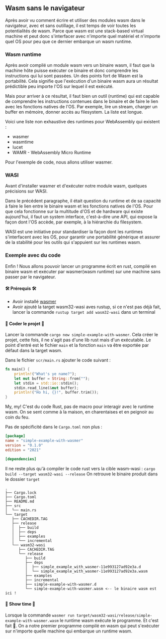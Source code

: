 ## Wasm sans le navigateur

Après avoir vu comment écrire et utiliser des modules wasm dans le navigateur, avec et sans outillage, il est temps de
voir toutes les potentialités de wasm. Parce que wasm est une stack-based virtual machine et peut donc s'interfacer avec
n'importe quel matériel et n'importe quel OS pour peu que ce dernier embarque un wasm runtime.

### Wasm runtime

Après avoir compilé un module wasm vers un binaire wasm, il faut que la machine hôte puisse exécuter ce binaire et donc
comprendre les instructions qui lui sont passées. Un des points fort de Wasm est la portabilité. Cela signifie que
l'exécution d'un binaire wasm aura un résultat prédictible peu importe l'OS sur lequel il est exécuté.

Mais pour arriver à ce résultat, il faut bien un outil (runtime) qui est capable de comprendre les instructions
contenues dans le binaire et de faire le lien avec les fonctions natives de l'OS. Par exemple, lire un stream, charger
un buffer en mémoire, donner accès au filesystem. La liste est longue.

Voici une liste non exhaustive des runtimes pour WebAssembly qui existent :

* wasmer
* wasmtime
* lucet
* WAMR - WebAssembly Micro Runtime

Pour l'exemple de code, nous allons utiliser wasmer.

### WASI

Avant d'installer wasmer et d'exécuter notre module wasm, quelques précisions sur WASI.

Dans le précédent paragraphe, il était question du runtime et de sa capacité à faire le lien entre le binaire wasm et
les fonctions natives de l'OS. Pour que cela fonctionne sur la multitude d'OS et de hardware qui existe aujourd'hui, il
faut un system interface, c'est-à-dire une API, qui expose la façon dont l'OS accède, par exemple, à la hiérarchie du
filesystem.

WASI est une initiative pour standardiser la façon dont les runtimes s'interfacent avec les OS, pour garantir une
portabilité générique et assurer de la stabilité pour les outils qui s'appuient sur les runtimes wasm.

### Exemple avec du code

Enfin ! Nous allons pouvoir lancer un programme écrit en rust, compilé en binaire wasm et exécuter par wasmer(wasm
runtime) sur une machine sans passer par le navigateur.

#### 🛠️ Prérequis 🛠️

- Avoir installé [wasmer](https://github.com/wasmerio/wasmer#install)
- Avoir ajouté la target wasm32-wasi aves rustup, si ce n'est pas déjà fait, lancer la
  commande `rustup target add wasm32-wasi` dans un terminal

#### 🚧 Coder le projet 🚧

Lancer la commande `cargo new simple-example-with-wasmer`. Cela créer le projet, cette fois, il ne s'agit pas d'une lib
rust mais d'un exécutable. Le point d'entré est le fichier `main` et la fonction `main` va être exportée par défaut dans
la target wasm.

Dans le fichier `scr/main.rs` ajouter le code suivant :

```rust
fn main() {
    println!("What's ye name?");
    let mut buffer = String::from("");
    let stdin = std::io::stdin();
    stdin.read_line(&mut buffer);
    println!("Ho hi, {}!", buffer.trim());
}
```

My, my! C'est du code Rust, pas de macro pour interagir avec le runtime wasm. On se sent comme à la maison, en
charentaises et en peignoir au coin du feu.

Pas de spécificité dans le `Cargo.toml` non plus :

```toml
[package]
name = "simple-example-with-wasmer"
version = "0.1.0"
edition = "2021"

[dependencies]
```

Il ne reste plus qu'à compiler le code rust vers la cible wasm-wasi :
`cargo build --target wasm32-wasi --release`
On retrouve le binaire produit dans le dossier `target`

```text
.
├── Cargo.lock
├── Cargo.toml
├── README.md
├── src
│  └── main.rs
└── target
   ├── CACHEDIR.TAG
   ├── release
   │  ├── build
   │  ├── deps
   │  ├── examples
   │  └── incremental
   └── wasm32-wasi
      ├── CACHEDIR.TAG
      └── release
         ├── build
         ├── deps
         │  ├── simple_example_with_wasmer-11e993127ad92e3a.d
         │  └── simple_example_with_wasmer-11e993127ad92e3a.wasm
         ├── examples
         ├── incremental
         ├── simple-example-with-wasmer.d
         └── simple-example-with-wasmer.wasm <-- le binaire wasm est ici !
```

#### 🙌 Show time 🙌

Lorsque la commande `wasmer run target/wasm32-wasi/release/simple-example-with-wasmer.wasm` le runtime wasm exécute le
programme. Et c'est fait 🎉. On a notre premier programme compilé en wasm qui peut s'exécuter sur n'importe quelle
machine qui embarque un runtime wasm.
